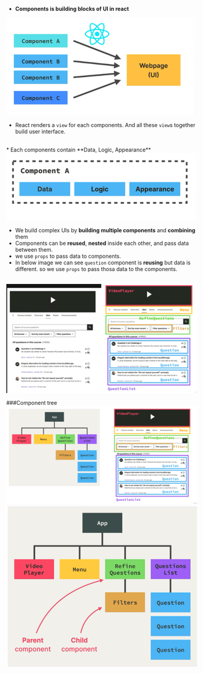 * **Components is building blocks of UI in react**

<img src="./Screenshot 2023-08-09 190220.png">

* React renders a `view` for each components. And all these `view`s together build user interface.
<br>
* Each components contain **Data, Logic, Appearance**

<img src="./Screenshot 2023-08-09 190618.png">
<br>

* We build complex UIs by **building multiple components** and **combining** them
* Components can be **reused**, **nested** inside each other, and pass data between them.
* we use `props` to pass data to components.
* In below image we can see `question` component is **reusing** but data is different. so we use `props` to pass thosa data to the components.
<br>
<img src="./Screenshot 2023-08-09 191804.png">

###Component tree
<img src="./Screenshot 2023-08-09 191558.png"> <br>
<img src="./Screenshot 2023-08-09 193001.png">

